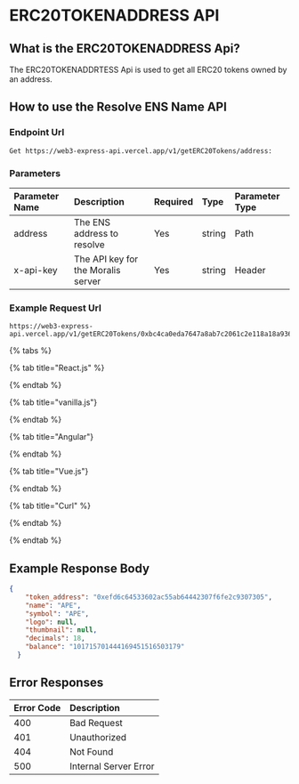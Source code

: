 # ERC20TOKENADDRESS API

## What is the ERC20TOKENADDRESS Api?

The ERC20TOKENADDRTESS Api is used to get all ERC20 tokens owned by an address.

<!-- How to call the enpiont  -->

## How to use the Resolve ENS Name API

### Endpoint Url

```text
Get https://web3-express-api.vercel.app/v1/getERC20Tokens/address:
```

### Parameters

| Parameter Name | Description | Required | Type | Parameter Type |
| :--- | :--- | :--- | :--- | :--- |
| address | The ENS address to resolve | Yes | string | Path |
|x-api-key| The API key for the Moralis server | Yes | string | Header |

### Example Request Url

```text
https://web3-express-api.vercel.app/v1/getERC20Tokens/0xbc4ca0eda7647a8ab7c2061c2e118a18a936f13d
```

<!-- tabs -->

{% tabs %}

{% tab title="React.js" %}

{% endtab %}

{% tab title="vanilla.js"}

{% endtab %}

{% tab title="Angular"}

{% endtab %}

{% tab title="Vue.js"}

{% endtab %}

{% tab title="Curl" %}

{% endtab %}

{% endtab %}

## Example Response Body

```json
{
    "token_address": "0xefd6c64533602ac55ab64442307f6fe2c9307305",
    "name": "APE",
    "symbol": "APE",
    "logo": null,
    "thumbnail": null,
    "decimals": 18,
    "balance": "101715701444169451516503179"
  }
```

## Error Responses

| Error Code | Description |
| :--- | :--- |
| 400 | Bad Request |
| 401 | Unauthorized |
| 404 | Not Found |
| 500 | Internal Server Error |

